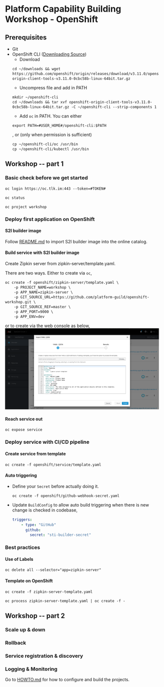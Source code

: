 # Platform Capability Building Workshop - OpenShift

## Prerequisites
* Git
* OpenShift CLI ([Downloading Source](https://github.com/openshift/origin/releases/))
  * Download  
  ```console 
  cd ~/downloads && wget https://github.com/openshift/origin/releases/download/v3.11.0/openshift-origin-client-tools-v3.11.0-0cbc58b-linux-64bit.tar.gz
    ```
  * Uncompress file and add in PATH
  ```console
  mkdir ~/openshift-cli
  cd ~/downloads && tar xvf openshift-origin-client-tools-v3.11.0-0cbc58b-linux-64bit.tar.gz -C ~/openshift-cli --strip-components 1
  ``` 
  * Add ```oc``` in PATH. You can either
  ```console
  export PATH=#USER_HOME#/openshift-cli:$PATH
  ``` 
  , or (only when permission is sufficient)
  ```console
  cp ~/openshift-cli/oc /usr/bin  
  cp ~/openshift-cli/kubectl /usr/bin
  ```


## Workshop -- part 1

### Basic check before we get started
```console
oc login https://oc.tlk.im:443 --token=#TOKEN#
```

```console
oc status
```

```console
oc project workshop
```

### Deploy first application on OpenShift

#### S2I builder image

Follow [README.md](https://github.com/platform-guild/platform-s2i-springboot) to import S2I builder image into the online catalog.   

#### Build service with S2I builder image
Create Zipkin server from zipkin-server/template.yaml. 
    
There are two ways. Either to create via ```oc```,
```console
oc create -f openshift/zipkin-server/template.yaml \
    -p PROJECT_NAME=workshop \ 
    -p APP_NAME=zipkin-server \
    -p GIT_SOURCE_URL=https://github.com/platform-guild/openshift-workshop.git \
    -p GIT_SOURCE_REF=master \
    -p APP_PORT=9000 \
    -p APP_ENV=dev
```
or to create via the web console as below,   
![Console way](images/console-template-to-create.png)

#### Reach service out 
```console
oc expose service
```

### Deploy service with CI/CD pipeline
#### Create service from template
```console
oc create -f openshift/service/template.yaml
```

#### Auto triggering
* Define your ```Secret``` before actually doing it.
    ```console
    oc create -f openshift/github-webhook-secret.yaml
    ```
* Update ```BuildConfig``` to allow auto build triggering when there is new change is checked in codebase,
    ```yaml
    triggers: 
        - type: "GitHub"
          github:
            secret: "sti-builder-secret"
    ```


### Best practices
#### Use of Labels
```console
oc delete all --selector="app=zipkin-server"
```
#### Template on OpenShift
```console
oc create -f zipkin-server-template.yaml
```
```console
oc process zipkin-server-template.yaml | oc create -f -
```

## Workshop -- part 2

### Scale up & down

### Rollback

### Service registration & discovery

### Logging & Monitoring

Go to [HOWTO.md](HOWTO.md) for how to configure and build the projects.